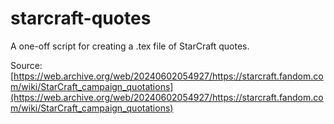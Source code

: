 # starcraft-quotes

A one-off script for creating a .tex file of StarCraft quotes. 

Source: [https://web.archive.org/web/20240602054927/https://starcraft.fandom.com/wiki/StarCraft_campaign_quotations](https://web.archive.org/web/20240602054927/https://starcraft.fandom.com/wiki/StarCraft_campaign_quotations)